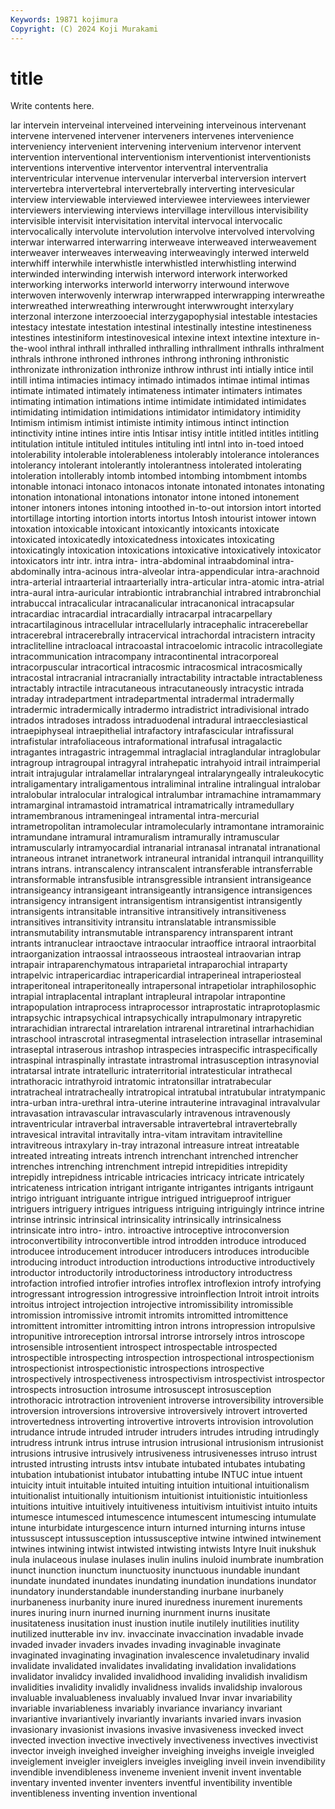 ```yaml
---
Keywords: 19871 kojimura
Copyright: (C) 2024 Koji Murakami
---
```


# title

Write contents here.



lar intervein interveinal interveined interveining interveinous intervenant intervene intervened
intervener interveners intervenes intervenience interveniency intervenient intervening intervenium intervenor intervent
intervention interventional interventionism interventionist interventionists interventions interventive interventor interventral interventralia
interventricular intervenue intervenular interverbal interversion intervert intervertebra intervertebral intervertebrally interverting
intervesicular interview interviewable interviewed interviewee interviewees interviewer interviewers interviewing interviews
intervillage intervillous intervisibility intervisible intervisit intervisitation intervital intervocal intervocalic intervocalically
intervolute intervolution intervolve intervolved intervolving interwar interwarred interwarring interweave interweaved
interweavement interweaver interweaves interweaving interweavingly interwed interweld interwhiff interwhile interwhistle
interwhistled interwhistling interwind interwinded interwinding interwish interword interwork interworked interworking
interworks interworld interworry interwound interwove interwoven interwovenly interwrap interwrapped interwrapping
interwreathe interwreathed interwreathing interwrought interwwrought interxylary interzonal interzone interzooecial interzygapophysial
intestable intestacies intestacy intestate intestation intestinal intestinally intestine intestineness intestines
intestiniform intestinovesical intexine intext intextine intexture in-the-wool inthral inthrall inthralled
inthralling inthrallment inthralls inthralment inthrals inthrone inthroned inthrones inthrong inthroning
inthronistic inthronizate inthronization inthronize inthrow inthrust inti intially intice intil
intill intima intimacies intimacy intimado intimados intimae intimal intimas intimate
intimated intimately intimateness intimater intimaters intimates intimating intimation intimations intime
intimidate intimidated intimidates intimidating intimidation intimidations intimidator intimidatory intimidity Intimism
intimism intimist intimiste intimity intimous intinct intinction intinctivity intine intines
intire intis Intisar intisy intitle intitled intitles intitling intitulation intitule
intituled intitules intituling intl intnl into in-toed intoed intolerability intolerable
intolerableness intolerably intolerance intolerances intolerancy intolerant intolerantly intolerantness intolerated intolerating
intoleration intollerably intomb intombed intombing intombment intombs intonable intonaci intonaco
intonacos intonate intonated intonates intonating intonation intonational intonations intonator intone
intoned intonement intoner intoners intones intoning intoothed in-to-out intorsion intort
intorted intortillage intorting intortion intorts intortus Intosh intourist intower intown
intoxation intoxicable intoxicant intoxicantly intoxicants intoxicate intoxicated intoxicatedly intoxicatedness intoxicates
intoxicating intoxicatingly intoxication intoxications intoxicative intoxicatively intoxicator intoxicators intr intr.
intra intra- intra-abdominal intraabdominal intra-abdominally intra-acinous intra-alveolar intra-appendicular intra-arachnoid intra-arterial
intraarterial intraarterially intra-articular intra-atomic intra-atrial intra-aural intra-auricular intrabiontic intrabranchial intrabred
intrabronchial intrabuccal intracalicular intracanalicular intracanonical intracapsular intracardiac intracardial intracardially intracarpal
intracarpellary intracartilaginous intracellular intracellularly intracephalic intracerebellar intracerebral intracerebrally intracervical intrachordal
intracistern intracity intraclitelline intracloacal intracoastal intracoelomic intracolic intracollegiate intracommunication intracompany
intracontinental intracorporeal intracorpuscular intracortical intracosmic intracosmical intracosmically intracostal intracranial intracranially
intractability intractable intractableness intractably intractile intracutaneous intracutaneously intracystic intrada intraday
intradepartment intradepartmental intradermal intradermally intradermic intradermically intradermo intradistrict intradivisional intrado
intrados intradoses intradoss intraduodenal intradural intraecclesiastical intraepiphyseal intraepithelial intrafactory intrafascicular
intrafissural intrafistular intrafoliaceous intraformational intrafusal intragalactic intragantes intragastric intragemmal intraglacial
intraglandular intraglobular intragroup intragroupal intragyral intrahepatic intrahyoid intrail intraimperial intrait
intrajugular intralamellar intralaryngeal intralaryngeally intraleukocytic intraligamentary intraligamentous intraliminal intraline intralingual
intralobar intralobular intralocular intralogical intralumbar intramachine intramammary intramarginal intramastoid intramatrical
intramatrically intramedullary intramembranous intrameningeal intramental intra-mercurial intrametropolitan intramolecular intramolecularly intramontane
intramorainic intramundane intramural intramuralism intramurally intramuscular intramuscularly intramyocardial intranarial intranasal
intranatal intranational intraneous intranet intranetwork intraneural intranidal intranquil intranquillity intrans
intrans. intranscalency intranscalent intransferable intransferrable intransformable intransfusible intransgressible intransient intransigeance
intransigeancy intransigeant intransigeantly intransigence intransigences intransigency intransigent intransigentism intransigentist intransigently
intransigents intransitable intransitive intransitively intransitiveness intransitives intransitivity intransitu intranslatable intransmissible
intransmutability intransmutable intransparency intransparent intrant intrants intranuclear intraoctave intraocular intraoffice
intraoral intraorbital intraorganization intraossal intraosseous intraosteal intraovarian intrap intrapair intraparenchymatous
intraparietal intraparochial intraparty intrapelvic intrapericardiac intrapericardial intraperineal intraperiosteal intraperitoneal intraperitoneally
intrapersonal intrapetiolar intraphilosophic intrapial intraplacental intraplant intrapleural intrapolar intrapontine intrapopulation
intraprocess intraprocessor intraprostatic intraprotoplasmic intrapsychic intrapsychical intrapsychically intrapulmonary intrapyretic intrarachidian
intrarectal intrarelation intrarenal intraretinal intrarhachidian intraschool intrascrotal intrasegmental intraselection intrasellar
intraseminal intraseptal intraserous intrashop intraspecies intraspecific intraspecifically intraspinal intraspinally intrastate
intrastromal intrasusception intrasynovial intratarsal intrate intratelluric intraterritorial intratesticular intrathecal intrathoracic
intrathyroid intratomic intratonsillar intratrabecular intratracheal intratracheally intratropical intratubal intratubular intratympanic
intra-urban intra-urethral intra-uterine intrauterine intravaginal intravalvular intravasation intravascular intravascularly intravenous
intravenously intraventricular intraverbal intraversable intravertebral intravertebrally intravesical intravital intravitally intra-vitam
intravitam intravitelline intravitreous intraxylary in-tray intrazonal intreasure intreat intreatable intreated
intreating intreats intrench intrenchant intrenched intrencher intrenches intrenching intrenchment intrepid
intrepidities intrepidity intrepidly intrepidness intricable intricacies intricacy intricate intricately intricateness
intrication intrigant intrigante intrigantes intrigants intrigaunt intrigo intriguant intriguante intrigue
intrigued intrigueproof intriguer intriguers intriguery intrigues intriguess intriguing intriguingly intrince
intrine intrinse intrinsic intrinsical intrinsicality intrinsically intrinsicalness intrinsicate intro intro-
intro. introactive introceptive introconversion introconvertibility introconvertible introd introdden introduce introduced
introducee introducement introducer introducers introduces introducible introducing introduct introduction introductions
introductive introductively introductor introductorily introductoriness introductory introductress introfaction introfied introfier
introfies introflex introflexion introfy introfying introgressant introgression introgressive introinflection Introit
introit introits introitus introject introjection introjective intromissibility intromissible intromission intromissive
intromit intromits intromitted intromittence intromittent intromitter intromitting intron introns intropression
intropulsive intropunitive introreception introrsal introrse introrsely intros introscope introsensible introsentient
introspect introspectable introspected introspectible introspecting introspection introspectional introspectionism introspectionist introspectionistic
introspections introspective introspectively introspectiveness introspectivism introspectivist introspector introspects introsuction introsume
introsuscept introsusception introthoracic introtraction introvenient introverse introversibility introversible introversion introversions
introversive introversively introvert introverted introvertedness introverting introvertive introverts introvision introvolution
intrudance intrude intruded intruder intruders intrudes intruding intrudingly intrudress intrunk
intrus intruse intrusion intrusional intrusionism intrusionist intrusions intrusive intrusively intrusiveness
intrusivenesses intruso intrust intrusted intrusting intrusts intsv intubate intubated intubates
intubating intubation intubationist intubator intubatting intube INTUC intue intuent intuicity
intuit intuitable intuited intuiting intuition intuitional intuitionalism intuitionalist intuitionally intuitionism
intuitionist intuitionistic intuitionless intuitions intuitive intuitively intuitiveness intuitivism intuitivist intuito
intuits intumesce intumesced intumescence intumescent intumescing intumulate intune inturbidate inturgescence
inturn inturned inturning inturns intuse intussuscept intussusception intussusceptive intwine intwined
intwinement intwines intwining intwist intwisted intwisting intwists Intyre Inuit inukshuk
inula inulaceous inulase inulases inulin inulins inuloid inumbrate inumbration inunct
inunction inunctum inunctuosity inunctuous inundable inundant inundate inundated inundates inundating
inundation inundations inundator inundatory inunderstandable inunderstanding inurbane inurbanely inurbaneness inurbanity
inure inured inuredness inurement inurements inures inuring inurn inurned inurning
inurnment inurns inusitate inusitateness inusitation inust inustion inutile inutilely inutilities
inutility inutilized inutterable inv inv. invaccinate invaccination invadable invade invaded
invader invaders invades invading invaginable invaginate invaginated invaginating invagination invalescence
invaletudinary invalid invalidate invalidated invalidates invalidating invalidation invalidations invalidator invalidcy
invalided invalidhood invaliding invalidish invalidism invalidities invalidity invalidly invalidness invalids
invalidship invalorous invaluable invaluableness invaluably invalued Invar invar invariability invariable
invariableness invariably invariance invariancy invariant invariantive invariantively invariantly invariants invaried
invars invasion invasionary invasionist invasions invasive invasiveness invecked invect invected
invection invective invectively invectiveness invectives invectivist invector inveigh inveighed inveigher
inveighing inveighs inveigle inveigled inveiglement inveigler inveiglers inveigles inveigling inveil
invein invendibility invendible invendibleness inveneme invenient invenit invent inventable inventary
invented inventer inventers inventful inventibility inventible inventibleness inventing invention inventional
